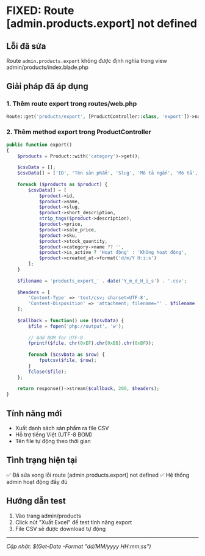 # FIXED: Route [admin.products.export] not defined

## Lỗi đã sửa
Route `admin.products.export` không được định nghĩa trong view admin/products/index.blade.php

## Giải pháp đã áp dụng

### 1. Thêm route export trong routes/web.php
```php
Route::get('products/export', [ProductController::class, 'export'])->name('products.export');
```

### 2. Thêm method export trong ProductController
```php
public function export()
{
    $products = Product::with('category')->get();
    
    $csvData = [];
    $csvData[] = ['ID', 'Tên sản phẩm', 'Slug', 'Mô tả ngắn', 'Mô tả', 'Giá', 'Giá khuyến mãi', 'SKU', 'Số lượng', 'Danh mục', 'Trạng thái', 'Ngày tạo'];
    
    foreach ($products as $product) {
        $csvData[] = [
            $product->id,
            $product->name,
            $product->slug,
            $product->short_description,
            strip_tags($product->description),
            $product->price,
            $product->sale_price,
            $product->sku,
            $product->stock_quantity,
            $product->category->name ?? '',
            $product->is_active ? 'Hoạt động' : 'Không hoạt động',
            $product->created_at->format('d/m/Y H:i:s')
        ];
    }
    
    $filename = 'products_export_' . date('Y_m_d_H_i_s') . '.csv';
    
    $headers = [
        'Content-Type' => 'text/csv; charset=UTF-8',
        'Content-Disposition' => 'attachment; filename="' . $filename . '"',
    ];
    
    $callback = function() use ($csvData) {
        $file = fopen('php://output', 'w');
        
        // Add BOM for UTF-8
        fprintf($file, chr(0xEF).chr(0xBB).chr(0xBF));
        
        foreach ($csvData as $row) {
            fputcsv($file, $row);
        }
        fclose($file);
    };
    
    return response()->stream($callback, 200, $headers);
}
```

## Tính năng mới
- Xuất danh sách sản phẩm ra file CSV
- Hỗ trợ tiếng Việt (UTF-8 BOM)
- Tên file tự động theo thời gian

## Tình trạng hiện tại
✅ Đã sửa xong lỗi route [admin.products.export] not defined
✅ Hệ thống admin hoạt động đầy đủ

## Hướng dẫn test
1. Vào trang admin/products
2. Click nút "Xuất Excel" để test tính năng export
3. File CSV sẽ được download tự động

---
*Cập nhật: $(Get-Date -Format "dd/MM/yyyy HH:mm:ss")*
